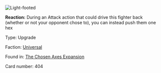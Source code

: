 
![Light-footed](https://warhammerunderworlds.com/wp-content/uploads/sites/6/2018/02/404_ENG.png)

<b>Reaction:</b> During an Attack action that could drive this fighter back (whether or not your opponent chose to), you can instead push them one hex

Type: Upgrade

Faction: [Universal](/factions/universal.md)

Found in: [The Chosen Axes Expansion](/locations/the-chosen-axes-expansion.md)

Card number: 404
